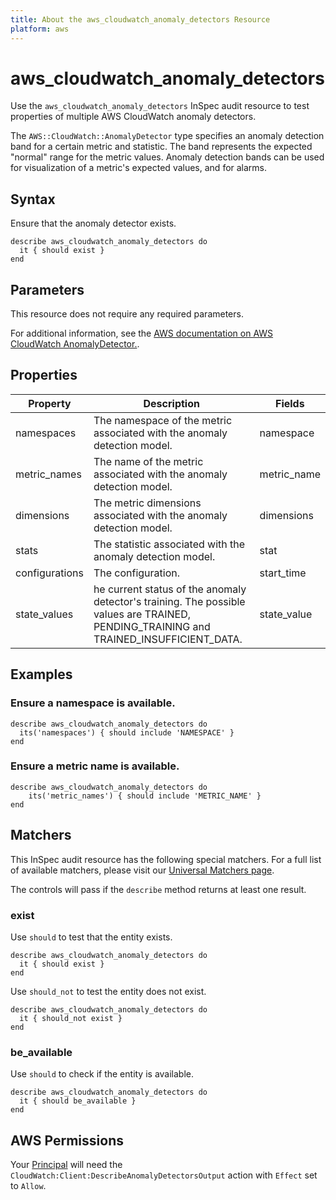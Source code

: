 ```yaml
---
title: About the aws_cloudwatch_anomaly_detectors Resource
platform: aws
---
```


# aws_cloudwatch_anomaly_detectors

Use the `aws_cloudwatch_anomaly_detectors` InSpec audit resource to test properties of multiple AWS CloudWatch anomaly detectors.

The `AWS::CloudWatch::AnomalyDetector` type specifies an anomaly detection band for a certain metric and statistic. The band represents the expected "normal" range for the metric values. Anomaly detection bands can be used for visualization of a metric's expected values, and for alarms.

## Syntax

Ensure that the anomaly detector exists.

    describe aws_cloudwatch_anomaly_detectors do
      it { should exist }
    end

## Parameters

This resource does not require any required parameters.

For additional information, see the [AWS documentation on AWS CloudWatch AnomalyDetector.](https://docs.aws.amazon.com/AWSCloudFormation/latest/UserGuide/aws-resource-cloudwatch-anomalydetector.html).

## Properties

| Property | Description | Fields |
| --- | --- | --- |
| namespaces | The namespace of the metric associated with the anomaly detection model. | namespace |
| metric_names | The name of the metric associated with the anomaly detection model. | metric_name |
| dimensions | The metric dimensions associated with the anomaly detection model. | dimensions |
| stats | The statistic associated with the anomaly detection model. | stat |
| configurations | The configuration. | start_time |
| state_values | he current status of the anomaly detector's training. The possible values are TRAINED, PENDING_TRAINING and TRAINED_INSUFFICIENT_DATA. | state_value |

## Examples

### Ensure a namespace is available.

    describe aws_cloudwatch_anomaly_detectors do
      its('namespaces') { should include 'NAMESPACE' }
    end

### Ensure a metric name is available.

    describe aws_cloudwatch_anomaly_detectors do
        its('metric_names') { should include 'METRIC_NAME' }
    end

## Matchers

This InSpec audit resource has the following special matchers. For a full list of available matchers, please visit our [Universal Matchers page](https://www.inspec.io/docs/reference/matchers/).

The controls will pass if the `describe` method returns at least one result.

### exist

Use `should` to test that the entity exists.

    describe aws_cloudwatch_anomaly_detectors do
      it { should exist }
    end

Use `should_not` to test the entity does not exist.

    describe aws_cloudwatch_anomaly_detectors do
      it { should_not exist }
    end

### be_available

Use `should` to check if the entity is available.

    describe aws_cloudwatch_anomaly_detectors do
      it { should be_available }
    end

## AWS Permissions

Your [Principal](https://docs.aws.amazon.com/IAM/latest/UserGuide/intro-structure.html#intro-structure-principal) will need the `CloudWatch:Client:DescribeAnomalyDetectorsOutput` action with `Effect` set to `Allow`.
